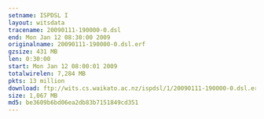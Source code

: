 ```yaml
---
setname: ISPDSL I
layout: witsdata
tracename: 20090111-190000-0.dsl
end: Mon Jan 12 08:30:00 2009
originalname: 20090111-190000-0.dsl.erf
gzsize: 431 MB
len: 0:30:00
start: Mon Jan 12 08:00:01 2009
totalwirelen: 7,284 MB
pkts: 13 million
download: ftp://wits.cs.waikato.ac.nz/ispdsl/1/20090111-190000-0.dsl.erf.gz
size: 1,067 MB
md5: be3609b6bd06ea2db83b7151849cd351
---
```

